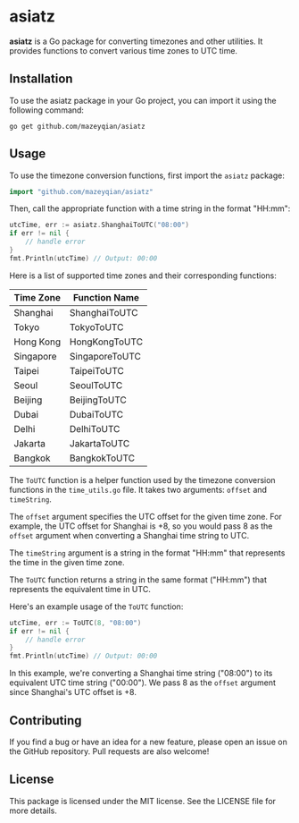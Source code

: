 # asiatz

**asiatz** is a Go package for converting timezones and other utilities. It provides functions to convert various time zones to UTC time.

## Installation

To use the asiatz package in your Go project, you can import it using the following command:

```
go get github.com/mazeyqian/asiatz
```

## Usage

To use the timezone conversion functions, first import the `asiatz` package:

```go
import "github.com/mazeyqian/asiatz"
```

Then, call the appropriate function with a time string in the format "HH:mm":

```go
utcTime, err := asiatz.ShanghaiToUTC("08:00")
if err != nil {
    // handle error
}
fmt.Println(utcTime) // Output: 00:00
```

Here is a list of supported time zones and their corresponding functions:

| Time Zone   | Function Name  |
|-------------|----------------|
| Shanghai    | ShanghaiToUTC  |
| Tokyo       | TokyoToUTC     |
| Hong Kong   | HongKongToUTC  |
| Singapore   | SingaporeToUTC |
| Taipei      | TaipeiToUTC    |
| Seoul       | SeoulToUTC     |
| Beijing     | BeijingToUTC   |
| Dubai       | DubaiToUTC     |
| Delhi       | DelhiToUTC     |
| Jakarta     | JakartaToUTC   |
| Bangkok     | BangkokToUTC   |

The `ToUTC` function is a helper function used by the timezone conversion functions in the `time_utils.go` file. It takes two arguments: `offset` and `timeString`. 

The `offset` argument specifies the UTC offset for the given time zone. For example, the UTC offset for Shanghai is +8, so you would pass 8 as the `offset` argument when converting a Shanghai time string to UTC.

The `timeString` argument is a string in the format "HH:mm" that represents the time in the given time zone.

The `ToUTC` function returns a string in the same format ("HH:mm") that represents the equivalent time in UTC.

Here's an example usage of the `ToUTC` function:

```go
utcTime, err := ToUTC(8, "08:00")
if err != nil {
    // handle error
}
fmt.Println(utcTime) // Output: 00:00
```

In this example, we're converting a Shanghai time string ("08:00") to its equivalent UTC time string ("00:00"). We pass 8 as the `offset` argument since Shanghai's UTC offset is +8.

## Contributing

If you find a bug or have an idea for a new feature, please open an issue on the GitHub repository. Pull requests are also welcome!

## License

This package is licensed under the MIT license. See the LICENSE file for more details.
